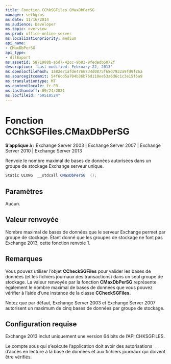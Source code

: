 ```yaml
---
title: Fonction CChkSGFiles.CMaxDbPerSG
manager: sethgros
ms.date: 11/16/2014
ms.audience: Developer
ms.topic: overview
ms.prod: office-online-server
ms.localizationpriority: medium
api_name:
- CMaxDbPerSG
api_type:
- dllExport
ms.assetid: 5871988b-a5d7-42cc-9b83-8fededb5072f
description: 'Last modified: February 22, 2013'
ms.openlocfilehash: 1a82e71afde4766734d0875f68d7932a9fd9f26a
ms.sourcegitcommit: 54f6cd5a704b36b76d110ee53a6d6c1c3e15f5a9
ms.translationtype: MT
ms.contentlocale: fr-FR
ms.lasthandoff: 09/24/2021
ms.locfileid: "59510524"
---
```

# <a name="cchksgfilescmaxdbpersg-function"></a>Fonction CChkSGFiles.CMaxDbPerSG

**S’applique à :** Exchange Server 2003 | Exchange Server 2007 | Exchange Server 2010 | Exchange Server 2013
  
Renvoie le nombre maximal de bases de données autorisées dans un groupe de stockage Exchange serveur unique.
  
```cs
Static ULONG  __stdcall CMaxDbPerSG  ();

```

## <a name="parameters"></a>Paramètres

Aucun.
  
## <a name="return-value"></a>Valeur renvoyée

Nombre maximal de bases de données que le serveur Exchange permet par groupe de stockage. Étant donné que les groupes de stockage ne font pas Exchange 2013, cette fonction renvoie 1.
  
## <a name="remarks"></a>Remarques

Vous pouvez utiliser l’objet **CCheckSGFiles** pour valider les bases de données (et les fichiers journaux des transactions) dans un seul groupe de stockage. La valeur renvoyée par la fonction **CMaxDbPerSG** représente également le nombre maximal de bases de données que vous pouvez vérifier à l’aide d’une instance de la classe **CCheckSGFiles.** 
  
Notez que par défaut, Exchange Server 2003 et Exchange Server 2007 autorisent un maximum de cinq bases de données par groupe de stockage.
  
## <a name="requirements"></a>Configuration requise

Exchange 2013 inclut uniquement une version 64 bits de l’API CHKSGFILES.
  
Le compte sous qui s’exécute l’application doit avoir des autorisations d’accès en lecture à la base de données et aux fichiers journaux qui doivent être vérifiés.
  

